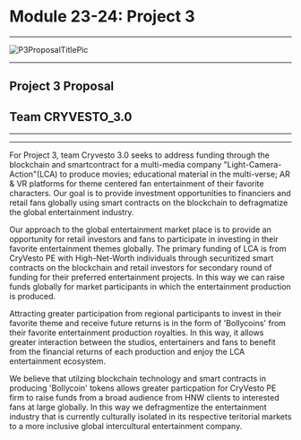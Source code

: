 # Module 23-24: Project 3

---
![P3ProposalTitlePic](Images/P3-Proposal)

---
##                              Project 3 Proposal
##                              Team CRYVESTO_3.0
---                             
---

For Project 3, team Cryvesto 3.0 seeks to address funding through the blockchain and smartcontract for a multi-media company "Light-Camera-Action"(LCA) to produce movies; educational material in the multi-verse; AR & VR platforms for theme centered fan entertainment of their favorite characters. Our goal is to provide investment opportunities to financiers and retail fans globally using smart contracts on the blockchain to defragmatize the global entertainment industry. 

Our approach to the global entertainment market place is to provide an opportunity for retail investors and fans to participate in investing in their favorite entertainment themes globally. The primary funding of LCA is from CryVesto PE with High-Net-Worth individuals through securitized smart contracts on the blockchain and retail investors for secondary round of funding for their preferred entertainment projects. In this way we can raise funds globally for market participants in which the entertainment production is produced. 

Attracting greater participation from regional participants to invest in their favorite theme and receive future returns is in the form of 'Bollycoins' from their favorite entertainment production royalties. In this way, it allows greater interaction between the studios, entertainers and fans to benefit from the financial returns of each production and enjoy the LCA entertainment ecosystem.  

We believe that utilzing blockchain technology and smart contracts in producing 'Bollycoin' tokens allows greater particpation for CryVesto PE firm to raise funds from a broad audience from HNW clients to interested fans at large globally. In this way we defragmentize the entertainment industry that is currently culturally isolated in its respective teritorial markets to a more inclusive global intercultural entertainment company. 